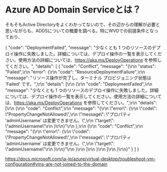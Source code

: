 # Azure AD Domain Serviceとは？

そもそもActive Directoryをよくわかってないので、その辺からの理解が必要と思いながらも、ADDSについての概要を調べる。特にWVDでの前提条件となっており、



{
  "code": "DeploymentFailed",
  "message": "少なくとも 1 つのリソースのデプロイ操作に失敗しました。詳細については、デプロイ操作の一覧を表示してください。使用方法の詳細については、https://aka.ms/DeployOperations を参照してください。",
  "details": [
    {
      "code": "Conflict",
      "message": "{\r\n  \"status\": \"Failed\",\r\n  \"error\": {\r\n    \"code\": \"ResourceDeploymentFailure\",\r\n    \"message\": \"リソース操作が完了し、ターミナル プロビジョニング状態は 'Failed' です。\",\r\n    \"details\": [\r\n      {\r\n        \"code\": \"DeploymentFailed\",\r\n        \"message\": \"少なくとも 1 つのリソースのデプロイ操作に失敗しました。詳細については、デプロイ操作の一覧を表示してください。使用方法の詳細については、https://aka.ms/DeployOperations を参照してください。\",\r\n        \"details\": [\r\n          {\r\n            \"code\": \"Conflict\",\r\n            \"message\": \"{\\r\\n  \\\"error\\\": {\\r\\n    \\\"code\\\": \\\"PropertyChangeNotAllowed\\\",\\r\\n    \\\"message\\\": \\\"プロパティ 'adminUsername' は変更できません。\\\",\\r\\n    \\\"target\\\": \\\"adminUsername\\\"\\r\\n  }\\r\\n}\"\r\n          },\r\n          {\r\n            \"code\": \"Conflict\",\r\n            \"message\": \"{\\r\\n  \\\"error\\\": {\\r\\n    \\\"code\\\": \\\"PropertyChangeNotAllowed\\\",\\r\\n    \\\"message\\\": \\\"プロパティ 'adminUsername' は変更できません。\\\",\\r\\n    \\\"target\\\": \\\"adminUsername\\\"\\r\\n  }\\r\\n}\"\r\n          }\r\n        ]\r\n      }\r\n    ]\r\n  }\r\n}"
    }
  ]
}

https://docs.microsoft.com/ja-jp/azure/virtual-desktop/troubleshoot-vm-configuration#vms-are-not-joined-to-the-domain

